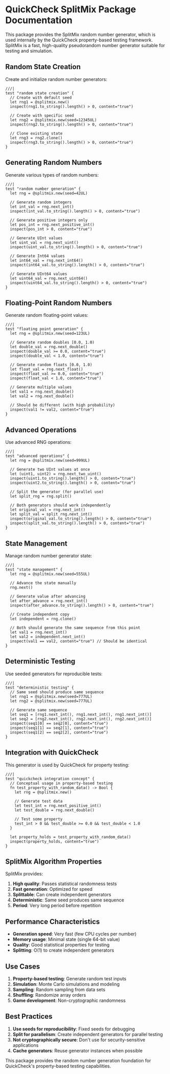 # QuickCheck SplitMix Package Documentation

This package provides the SplitMix random number generator, which is used internally by the QuickCheck property-based testing framework. SplitMix is a fast, high-quality pseudorandom number generator suitable for testing and simulation.

## Random State Creation

Create and initialize random number generators:

```moonbit
///|
test "random state creation" {
  // Create with default seed
  let rng1 = @splitmix.new()
  inspect(rng1.to_string().length() > 0, content="true")

  // Create with specific seed
  let rng2 = @splitmix.new(seed=12345UL)
  inspect(rng2.to_string().length() > 0, content="true")

  // Clone existing state
  let rng3 = rng2.clone()
  inspect(rng3.to_string().length() > 0, content="true")
}
```

## Generating Random Numbers

Generate various types of random numbers:

```moonbit
///|
test "random number generation" {
  let rng = @splitmix.new(seed=42UL)

  // Generate random integers
  let int_val = rng.next_int()
  inspect(int_val.to_string().length() > 0, content="true")

  // Generate positive integers only
  let pos_int = rng.next_positive_int()
  inspect(pos_int > 0, content="true")

  // Generate UInt values
  let uint_val = rng.next_uint()
  inspect(uint_val.to_string().length() > 0, content="true")

  // Generate Int64 values
  let int64_val = rng.next_int64()
  inspect(int64_val.to_string().length() > 0, content="true")

  // Generate UInt64 values
  let uint64_val = rng.next_uint64()
  inspect(uint64_val.to_string().length() > 0, content="true")
}
```

## Floating-Point Random Numbers

Generate random floating-point values:

```moonbit
///|
test "floating point generation" {
  let rng = @splitmix.new(seed=123UL)

  // Generate random doubles [0.0, 1.0)
  let double_val = rng.next_double()
  inspect(double_val >= 0.0, content="true")
  inspect(double_val < 1.0, content="true")

  // Generate random floats [0.0, 1.0)
  let float_val = rng.next_float()
  inspect(float_val >= 0.0, content="true")
  inspect(float_val < 1.0, content="true")

  // Generate multiple values
  let val1 = rng.next_double()
  let val2 = rng.next_double()

  // Should be different (with high probability)
  inspect(val1 != val2, content="true")
}
```

## Advanced Operations

Use advanced RNG operations:

```moonbit
///|
test "advanced operations" {
  let rng = @splitmix.new(seed=999UL)

  // Generate two UInt values at once
  let (uint1, uint2) = rng.next_two_uint()
  inspect(uint1.to_string().length() > 0, content="true")
  inspect(uint2.to_string().length() > 0, content="true")

  // Split the generator (for parallel use)
  let split_rng = rng.split()

  // Both generators should work independently
  let original_val = rng.next_int()
  let split_val = split_rng.next_int()
  inspect(original_val.to_string().length() > 0, content="true")
  inspect(split_val.to_string().length() > 0, content="true")
}
```

## State Management

Manage random number generator state:

```moonbit
///|
test "state management" {
  let rng = @splitmix.new(seed=555UL)

  // Advance the state manually
  rng.next()

  // Generate value after advancing
  let after_advance = rng.next_int()
  inspect(after_advance.to_string().length() > 0, content="true")

  // Create independent copy
  let independent = rng.clone()

  // Both should generate the same sequence from this point
  let val1 = rng.next_int()
  let val2 = independent.next_int()
  inspect(val1 == val2, content="true") // Should be identical
}
```

## Deterministic Testing

Use seeded generators for reproducible tests:

```moonbit
///|
test "deterministic testing" {
  // Same seed should produce same sequence
  let rng1 = @splitmix.new(seed=777UL)
  let rng2 = @splitmix.new(seed=777UL)

  // Generate same sequence
  let seq1 = [rng1.next_int(), rng1.next_int(), rng1.next_int()]
  let seq2 = [rng2.next_int(), rng2.next_int(), rng2.next_int()]
  inspect(seq1[0] == seq2[0], content="true")
  inspect(seq1[1] == seq2[1], content="true")
  inspect(seq1[2] == seq2[2], content="true")
}
```

## Integration with QuickCheck

This generator is used by QuickCheck for property testing:

```moonbit
///|
test "quickcheck integration concept" {
  // Conceptual usage in property-based testing
  fn test_property_with_random_data() -> Bool {
    let rng = @splitmix.new()

    // Generate test data
    let test_int = rng.next_positive_int()
    let test_double = rng.next_double()

    // Test some property
    test_int > 0 && test_double >= 0.0 && test_double < 1.0
  }

  let property_holds = test_property_with_random_data()
  inspect(property_holds, content="true")
}
```

## SplitMix Algorithm Properties

SplitMix provides:

1. **High quality**: Passes statistical randomness tests
2. **Fast generation**: Optimized for speed
3. **Splittable**: Can create independent generators
4. **Deterministic**: Same seed produces same sequence
5. **Period**: Very long period before repetition

## Performance Characteristics

- **Generation speed**: Very fast (few CPU cycles per number)
- **Memory usage**: Minimal state (single 64-bit value)
- **Quality**: Good statistical properties for testing
- **Splitting**: O(1) to create independent generators

## Use Cases

1. **Property-based testing**: Generate random test inputs
2. **Simulation**: Monte Carlo simulations and modeling
3. **Sampling**: Random sampling from data sets
4. **Shuffling**: Randomize array orders
5. **Game development**: Non-cryptographic randomness

## Best Practices

1. **Use seeds for reproducibility**: Fixed seeds for debugging
2. **Split for parallelism**: Create independent generators for parallel testing
3. **Not cryptographically secure**: Don't use for security-sensitive applications
4. **Cache generators**: Reuse generator instances when possible

This package provides the random number generation foundation for QuickCheck's property-based testing capabilities.
